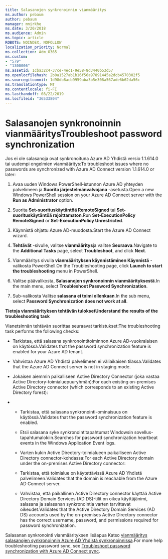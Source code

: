 ```yaml
---
title: Salasanojen synkronoinnin vianmääritys
ms.author: pebaum
author: pebaum
manager: mnirkhe
ms.date: 3/20/2018
ms.audience: Admin
ms.topic: article
ROBOTS: NOINDEX, NOFOLLOW
localization_priority: Normal
ms.collection: Adm_O365
ms.custom:
- "579"
- "1300006"
ms.assetid: 1cba32c4-37ce-4ec1-9e58-8d3440b53d57
ms.openlocfilehash: 2b0a1527ab1b16f56a97891445a2dcb4570302f5
ms.sourcegitcommit: 1d98db8acb9959aba3b5e308a567ade6b62da56c
ms.translationtype: MT
ms.contentlocale: fi-FI
ms.lasthandoff: 08/22/2019
ms.locfileid: "36533804"
---
```

# <a name="troubleshoot-password-synchronization"></a><span data-ttu-id="9f156-102">Salasanojen synkronoinnin vianmääritys</span><span class="sxs-lookup"><span data-stu-id="9f156-102">Troubleshoot password synchronization</span></span>

<span data-ttu-id="9f156-103">Jos ei ole salasanoja ovat synkronoituna Azure AD Yhdistä versio 1.1.614.0 tai uudempi ongelmien vianmääritys:</span><span class="sxs-lookup"><span data-stu-id="9f156-103">To troubleshoot issues where no passwords are synchronized with Azure AD Connect version 1.1.614.0 or later:</span></span>
  
1. <span data-ttu-id="9f156-104">Avaa uuden Windows PowerShell-istunnon Azure AD yhteyden palvelimeen ja **Suorita järjestelmänvalvojana** -asetusta.</span><span class="sxs-lookup"><span data-stu-id="9f156-104">Open a new Windows PowerShell session on your Azure AD Connect server with the **Run as Administrator** option.</span></span>

2. <span data-ttu-id="9f156-105">Suorita **Set-suorituskäytäntöä RemoteSigned** tai **Set-suorituskäytäntöä rajoittamaton**.</span><span class="sxs-lookup"><span data-stu-id="9f156-105">Run **Set-ExecutionPolicy RemoteSigned** or **Set-ExecutionPolicy Unrestricted**.</span></span>

3. <span data-ttu-id="9f156-106">Käynnistä ohjattu Azure AD-muodosta.</span><span class="sxs-lookup"><span data-stu-id="9f156-106">Start the Azure AD Connect wizard.</span></span>

4. <span data-ttu-id="9f156-107">**Tehtävät** -sivulle, valitse **vianmääritys**ja valitse **Seuraava**.</span><span class="sxs-lookup"><span data-stu-id="9f156-107">Navigate to the **Additional Tasks** page, select **Troubleshoot**, and click **Next**.</span></span>

5. <span data-ttu-id="9f156-108">Vianmääritys sivulla **vianmäärityksen käynnistäminen Käynnistä** -valikosta PowerShell.</span><span class="sxs-lookup"><span data-stu-id="9f156-108">On the Troubleshooting page, click **Launch to start the troubleshooting** menu in PowerShell.</span></span>

6. <span data-ttu-id="9f156-109">Valitse päävalikosta, **Salasanojen synkronoinnin vianmäärityksestä**.</span><span class="sxs-lookup"><span data-stu-id="9f156-109">In the main menu, select **Troubleshoot Password Synchronization**.</span></span>

7. <span data-ttu-id="9f156-110">Sub-valikosta Valitse **salasana ei toimi ollenkaan**.</span><span class="sxs-lookup"><span data-stu-id="9f156-110">In the sub menu, select **Password Synchronization does not work at all**.</span></span>

<span data-ttu-id="9f156-111">**Tietoja vianmäärityksen tehtävän tulokset**</span><span class="sxs-lookup"><span data-stu-id="9f156-111">**Understand the results of the troubleshooting task**</span></span>
  
<span data-ttu-id="9f156-112">Vianetsinnän tehtävän suorittaa seuraavat tarkistukset:</span><span class="sxs-lookup"><span data-stu-id="9f156-112">The troubleshooting task performs the following checks:</span></span>
  
- <span data-ttu-id="9f156-113">Tarkistaa, että salasana synkronointitoiminnon Azure AD-vuokralaisen on käytössä.</span><span class="sxs-lookup"><span data-stu-id="9f156-113">Validates that the password synchronization feature is enabled for your Azure AD tenant.</span></span>

- <span data-ttu-id="9f156-114">Vahvistaa Azure AD Yhdistä palvelimeen ei väliaikaisen tilassa.</span><span class="sxs-lookup"><span data-stu-id="9f156-114">Validates that the Azure AD Connect server is not in staging mode.</span></span>

- <span data-ttu-id="9f156-115">Jokaisen aiemmin paikalliseen Active Directory Connector (joka vastaa Active Directory-toimialuepuuryhmän):</span><span class="sxs-lookup"><span data-stu-id="9f156-115">For each existing on-premises Active Directory connector (which corresponds to an existing Active Directory forest):</span></span>

- 
  - <span data-ttu-id="9f156-116">Tarkistaa, että salasana synkronointi-ominaisuus on käytössä.</span><span class="sxs-lookup"><span data-stu-id="9f156-116">Validates that the password synchronization feature is enabled.</span></span>

  - <span data-ttu-id="9f156-117">Etsii salasana syke synkronointitapahtumat Windowsin sovellus-tapahtumalokiin.</span><span class="sxs-lookup"><span data-stu-id="9f156-117">Searches for password synchronization heartbeat events in the Windows Application Event logs.</span></span>

  - <span data-ttu-id="9f156-118">Varten kukin Active Directory-toimialueen paikalliseen Active Directory connector-kohdassa:</span><span class="sxs-lookup"><span data-stu-id="9f156-118">For each Active Directory domain under the on-premises Active Directory connector:</span></span>

  - <span data-ttu-id="9f156-119">Tarkistaa, että toimialue on käytettävissä Azure AD Yhdistä palvelimeen.</span><span class="sxs-lookup"><span data-stu-id="9f156-119">Validates that the domain is reachable from the Azure AD Connect server.</span></span>

  - <span data-ttu-id="9f156-120">Vahvistaa, että paikallinen Active Directory connector käyttää Active Directory Domain Services (AD DS)-tilit on oikea käyttäjänimi, salasana ja salasanan synkronointia varten tarvittavat oikeudet.</span><span class="sxs-lookup"><span data-stu-id="9f156-120">Validates that the Active Directory Domain Services (AD DS) accounts used by the on-premises Active Directory connector has the correct username, password, and permissions required for password synchronization.</span></span>

<span data-ttu-id="9f156-121">Salasanan synkronointi vianmäärityksen lisäapua Katso [vianmääritys salasanojen synkronoinnin Azure AD Yhdistä synkronoinnissa](https://docs.microsoft.com/azure/active-directory/connect/active-directory-aadconnectsync-troubleshoot-password-synchronization).</span><span class="sxs-lookup"><span data-stu-id="9f156-121">For more help troubleshooting password sync, see [Troubleshoot password synchronization with Azure AD Connect sync](https://docs.microsoft.com/azure/active-directory/connect/active-directory-aadconnectsync-troubleshoot-password-synchronization).</span></span>
  